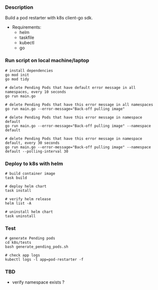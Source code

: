 ### Description

Build a pod restarter with k8s client-go sdk.

* Requirements:
    * helm
    * taskfile
    * kubectl
    * go


### Run script on local machine/laptop

```
# install dependencies
go mod init
go mod tidy

# delete Pending Pods that have default error message in all namespaces, every 10 seconds
go run main.go

# delete Pending Pods that have this error message in all namespaces
go run main.go --error-message="Back-off pulling image"

# delete Pending Pods that have this error message in namespace default
go run main.go --error-message="Back-off pulling image" --namespace default

# delete Pending Pods that have this error message in namespace default, every 30 seconds
go run main.go --error-message="Back-off pulling image" --namespace default --polling-interval 30
```

### Deploy to k8s with helm

```
# build container image
task build

# deploy helm chart
task install

# verify helm release
helm list -A

# uninstall helm chart
task uninstall
```

### Test 

```
# generate Pending pods
cd k8s/tests
bash generate_pending_pods.sh

# check app logs
kubectl logs -l app=pod-restarter -f
```

### TBD
- verify namespace exists ?
